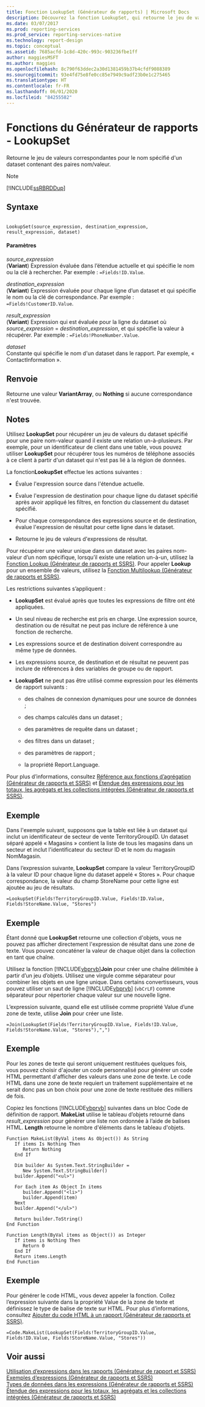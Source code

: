 ```yaml
---
title: Fonction LookupSet (Générateur de rapports) | Microsoft Docs
description: Découvrez la fonction LookupSet, qui retourne le jeu de valeurs correspondantes pour un nom spécifié à partir d’un dataset contenant des paires de noms ou valeurs.
ms.date: 03/07/2017
ms.prod: reporting-services
ms.prod_service: reporting-services-native
ms.technology: report-design
ms.topic: conceptual
ms.assetid: 7685acfd-1c8d-420c-993c-903236fbe1ff
author: maggiesMSFT
ms.author: maggies
ms.openlocfilehash: 8c790f63ddec2a30d1381459b37b4cfdf9088389
ms.sourcegitcommit: 93e4fd75e8fe0cc85e7949c9adf23b0e1c275465
ms.translationtype: HT
ms.contentlocale: fr-FR
ms.lasthandoff: 06/01/2020
ms.locfileid: "84255582"
---
```

# <a name="report-builder-functions---lookupset-function"></a>Fonctions du Générateur de rapports - LookupSet
  Retourne le jeu de valeurs correspondantes pour le nom spécifié d'un dataset contenant des paires nom/valeur.  
  
> [!NOTE]  
>  [!INCLUDE[ssRBRDDup](../../includes/ssrbrddup-md.md)]  
  
## <a name="syntax"></a>Syntaxe  
  
```  
  
LookupSet(source_expression, destination_expression, result_expression, dataset)  
```  
  
#### <a name="parameters"></a>Paramètres  
 *source_expression*  
 (**Variant**) Expression évaluée dans l’étendue actuelle et qui spécifie le nom ou la clé à rechercher. Par exemple : `=Fields!ID.Value`.  
  
 *destination_expression*  
 (**Variant**) Expression évaluée pour chaque ligne d’un dataset et qui spécifie le nom ou la clé de correspondance. Par exemple : `=Fields!CustomerID.Value`.  
  
 *result_expression*  
 (**Variant**) Expression qui est évaluée pour la ligne du dataset où *source_expression* = *destination_expression*, et qui spécifie la valeur à récupérer. Par exemple : `=Fields!PhoneNumber.Value`.  
  
 *dataset*  
 Constante qui spécifie le nom d'un dataset dans le rapport. Par exemple, « ContactInformation ».  
  
## <a name="return"></a>Renvoie  
 Retourne une valeur **VariantArray**, ou **Nothing** si aucune correspondance n'est trouvée.  
  
## <a name="remarks"></a>Notes  
 Utilisez **LookupSet** pour récupérer un jeu de valeurs du dataset spécifié pour une paire nom-valeur quand il existe une relation un-à-plusieurs. Par exemple, pour un identificateur de client dans une table, vous pouvez utiliser **LookupSet** pour récupérer tous les numéros de téléphone associés à ce client à partir d'un dataset qui n'est pas lié à la région de données.  
  
 La fonction**LookupSet** effectue les actions suivantes :  
  
-   Évalue l'expression source dans l'étendue actuelle.  
  
-   Évalue l'expression de destination pour chaque ligne du dataset spécifié après avoir appliqué les filtres, en fonction du classement du dataset spécifié.  
  
-   Pour chaque correspondance des expressions source et de destination, évalue l'expression de résultat pour cette ligne dans le dataset.  
  
-   Retourne le jeu de valeurs d'expressions de résultat.  
  
 Pour récupérer une valeur unique dans un dataset avec les paires nom-valeur d’un nom spécifique, lorsqu’il existe une relation un-à-un, utilisez la [Fonction Lookup &#40;Générateur de rapports et SSRS&#41;](../../reporting-services/report-design/report-builder-functions-lookup-function.md). Pour appeler **Lookup** pour un ensemble de valeurs, utilisez la [Fonction Multilookup &#40;Générateur de rapports et SSRS&#41;](../../reporting-services/report-design/report-builder-functions-multilookup-function.md).  
  
 Les restrictions suivantes s’appliquent :  
  
-   **LookupSet** est évalué après que toutes les expressions de filtre ont été appliquées.  
  
-   Un seul niveau de recherche est pris en charge. Une expression source, destination ou de résultat ne peut pas inclure de référence à une fonction de recherche.  
  
-   Les expressions source et de destination doivent correspondre au même type de données.  
  
-   Les expressions source, de destination et de résultat ne peuvent pas inclure de références à des variables de groupe ou de rapport.  
  
-   **LookupSet** ne peut pas être utilisé comme expression pour les éléments de rapport suivants :  
  
    -   des chaînes de connexion dynamiques pour une source de données ;  
  
    -   des champs calculés dans un dataset ;  
  
    -   des paramètres de requête dans un dataset ;  
  
    -   des filtres dans un dataset ;  
  
    -   des paramètres de rapport ;  
  
    -   la propriété Report.Language.  
  
 Pour plus d’informations, consultez [Référence aux fonctions d’agrégation &#40;Générateur de rapports et SSRS&#41;](../../reporting-services/report-design/report-builder-functions-aggregate-functions-reference.md) et [Étendue des expressions pour les totaux, les agrégats et les collections intégrées &#40;Générateur de rapports et SSRS&#41;](../../reporting-services/report-design/expression-scope-for-totals-aggregates-and-built-in-collections.md).  
  
## <a name="example"></a>Exemple  
 Dans l'exemple suivant, supposons que la table est liée à un dataset qui inclut un identificateur de secteur de vente TerritoryGroupID. Un dataset séparé appelé « Magasins » contient la liste de tous les magasins dans un secteur et inclut l'identificateur du secteur ID et le nom du magasin NomMagasin.  
  
 Dans l’expression suivante, **LookupSet** compare la valeur TerritoryGroupID à la valeur ID pour chaque ligne du dataset appelé « Stores ». Pour chaque correspondance, la valeur du champ StoreName pour cette ligne est ajoutée au jeu de résultats.  
  
```  
=LookupSet(Fields!TerritoryGroupID.Value, Fields!ID.Value, Fields!StoreName.Value, "Stores")  
```  
  
## <a name="example"></a>Exemple  
 Étant donné que **LookupSet** retourne une collection d'objets, vous ne pouvez pas afficher directement l'expression de résultat dans une zone de texte. Vous pouvez concaténer la valeur de chaque objet dans la collection en tant que chaîne.  
  
 Utilisez la fonction [!INCLUDE[vbprvb](../../includes/vbprvb-md.md)]**Join** pour créer une chaîne délimitée à partir d’un jeu d’objets. Utilisez une virgule comme séparateur pour combiner les objets en une ligne unique. Dans certains convertisseurs, vous pouvez utiliser un saut de ligne [!INCLUDE[vbprvb](../../includes/vbprvb-md.md)] (`vbCrLF`) comme séparateur pour répertorier chaque valeur sur une nouvelle ligne.  
  
 L’expression suivante, quand elle est utilisée comme propriété Value d’une zone de texte, utilise **Join** pour créer une liste.  
  
```  
=Join(LookupSet(Fields!TerritoryGroupID.Value, Fields!ID.Value, Fields!StoreName.Value, "Stores"),",")  
```  
  
## <a name="example"></a>Exemple  
 Pour les zones de texte qui seront uniquement restituées quelques fois, vous pouvez choisir d'ajouter un code personnalisé pour générer un code HTML permettant d'afficher des valeurs dans une zone de texte. Le code HTML dans une zone de texte requiert un traitement supplémentaire et ne serait donc pas un bon choix pour une zone de texte restituée des milliers de fois.  
  
 Copiez les fonctions [!INCLUDE[vbprvb](../../includes/vbprvb-md.md)] suivantes dans un bloc Code de définition de rapport. **MakeList** utilise le tableau d’objets retourné dans *result_expression* pour générer une liste non ordonnée à l’aide de balises HTML. **Length** retourne le nombre d'éléments dans le tableau d'objets.  
  
```  
Function MakeList(ByVal items As Object()) As String  
   If items Is Nothing Then  
      Return Nothing  
   End If  
  
   Dim builder As System.Text.StringBuilder =   
      New System.Text.StringBuilder()  
   builder.Append("<ul>")  
  
   For Each item As Object In items  
      builder.Append("<li>")  
      builder.Append(item)  
   Next  
   builder.Append("</ul>")  
  
   Return builder.ToString()  
End Function  
  
Function Length(ByVal items as Object()) as Integer  
   If items is Nothing Then  
      Return 0  
   End If  
   Return items.Length  
End Function  
```  
  
## <a name="example"></a>Exemple  
 Pour générer le code HTML, vous devez appeler la fonction. Collez l’expression suivante dans la propriété Value de la zone de texte et définissez le type de balise de texte sur HTML. Pour plus d’informations, consultez [Ajouter du code HTML à un rapport &#40;Générateur de rapports et SSRS&#41;](../../reporting-services/report-design/add-html-into-a-report-report-builder-and-ssrs.md).  
  
```  
=Code.MakeList(LookupSet(Fields!TerritoryGroupID.Value, Fields!ID.Value, Fields!StoreName.Value, "Stores"))  
```  
  
## <a name="see-also"></a>Voir aussi  
 [Utilisation d’expressions dans les rapports &#40;Générateur de rapport et SSRS&#41;](../../reporting-services/report-design/expression-uses-in-reports-report-builder-and-ssrs.md)   
 [Exemples d’expressions &#40;Générateur de rapports et SSRS&#41;](../../reporting-services/report-design/expression-examples-report-builder-and-ssrs.md)   
 [Types de données dans les expressions &#40;Générateur de rapports et SSRS&#41;](../../reporting-services/report-design/data-types-in-expressions-report-builder-and-ssrs.md)   
 [Étendue des expressions pour les totaux, les agrégats et les collections intégrées &#40;Générateur de rapports et SSRS&#41;](../../reporting-services/report-design/expression-scope-for-totals-aggregates-and-built-in-collections.md)  
  
  
